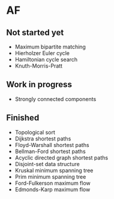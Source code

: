 # AF

## Not started yet
- Maximum bipartite matching
- Hierholzer Euler cycle
- Hamiltonian cycle search
- Knuth-Morris-Pratt

## Work in progress
- Strongly connected components

## Finished
- Topological sort
- Dijkstra shortest paths
- Floyd-Warshall shortest paths
- Bellman-Ford shortest paths
- Acyclic directed graph shortest paths
- Disjoint-set data structure
- Kruskal minimum spanning tree
- Prim minimum spanning tree
- Ford-Fulkerson maximum flow 
- Edmonds-Karp maximum flow